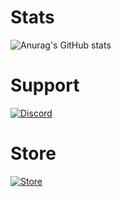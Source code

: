 # Stats
![Anurag's GitHub stats](https://github-readme-stats.vercel.app/api?username=najeetpie&show_icons=true&theme=radical&title_color=43ea80&text_color=43ea80&icon_color=43ea80&bg_color=0d1117)

# Support
<a href='https://discord.gg/nass'>![Discord](https://discordapp.com/api/guilds/1088294968541589546/widget.png?style=banner3)</a>

# Store
<a href='https://store.nass.dev'>![Store](https://r2.fivemanage.com/AD7ScnQfPAVUbetkzcjeA/logopng.png)</a>
